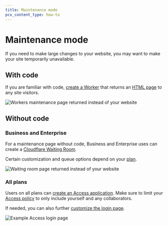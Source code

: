 ```yaml
---
title: Maintenance mode
pcx_content_type: how-to
---
```


# Maintenance mode

If you need to make large changes to your website, you may want to make your site temporarily unavailable.

## With code

If you are familiar with code, [create a Worker](/workers/get-started/guide/) that returns an [HTML page](/workers/examples/return-html/) to any site visitors.

![Workers maintenance page returned instead of your website](/images/fundamentals/workers-page.png)

## Without code

### Business and Enterprise

For a maintenance page without code, Business and Enterprise uses can create a [Cloudflare Waiting Room](/waiting-room/how-to/create-waiting-room/).

Certain customization and queue options depend on your [plan](/waiting-room/plans/).

![Waiting room page returned instead of your website](/images/fundamentals/waiting-room-page.png)

### All plans

Users on all plans can [create an Access application](/cloudflare-one/applications/configure-apps/self-hosted-apps/). Make sure to limit your [Access policy](/cloudflare-one/policies/access/policy-management/#create-a-policy) to only include yourself and any collaborators.

If needed, you can also further [customize the login page](/cloudflare-one/applications/login-page).

![Example Access login page](/images/fundamentals/access-page.png)